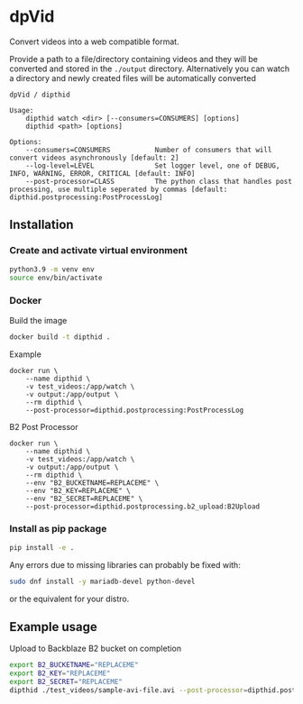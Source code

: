 # dpVid

Convert videos into a web compatible format. 

Provide a path to a file/directory containing videos and they will be converted and stored in the `./output` directory.
Alternatively you can watch a directory and newly created files will be automatically converted

```
dpVid / dipthid

Usage:
    dipthid watch <dir> [--consumers=CONSUMERS] [options]
    dipthid <path> [options]

Options:
    --consumers=CONSUMERS           Number of consumers that will convert videos asynchronously [default: 2]
    --log-level=LEVEL               Set logger level, one of DEBUG, INFO, WARNING, ERROR, CRITICAL [default: INFO]
    --post-processor=CLASS          The python class that handles post processing, use multiple seperated by commas [default: dipthid.postprocessing:PostProcessLog]
```

## Installation

### Create and activate virtual environment

```bash
python3.9 -m venv env
source env/bin/activate
```

### Docker

Build the image
```bash
docker build -t dipthid .
```

Example
```
docker run \
    --name dipthid \
    -v test_videos:/app/watch \
    -v output:/app/output \
    --rm dipthid \
    --post-processor=dipthid.postprocessing:PostProcessLog
```

B2 Post Processor
```
docker run \
    --name dipthid \
    -v test_videos:/app/watch \
    -v output:/app/output \
    --rm dipthid \
    --env "B2_BUCKETNAME=REPLACEME" \
    --env "B2_KEY=REPLACEME" \
    --env "B2_SECRET=REPLACEME" \
    --post-processor=dipthid.postprocessing.b2_upload:B2Upload
```

### Install as pip package

```bash
pip install -e .
```

Any errors due to missing libraries can probably be fixed with:

```bash
sudo dnf install -y mariadb-devel python-devel
```

or the equivalent for your distro.

## Example usage

Upload to Backblaze B2 bucket on completion

```bash
export B2_BUCKETNAME="REPLACEME"
export B2_KEY="REPLACEME"
export B2_SECRET="REPLACEME"
dipthid ./test_videos/sample-avi-file.avi --post-processor=dipthid.postprocessing.b2_sync:B2Process
```
